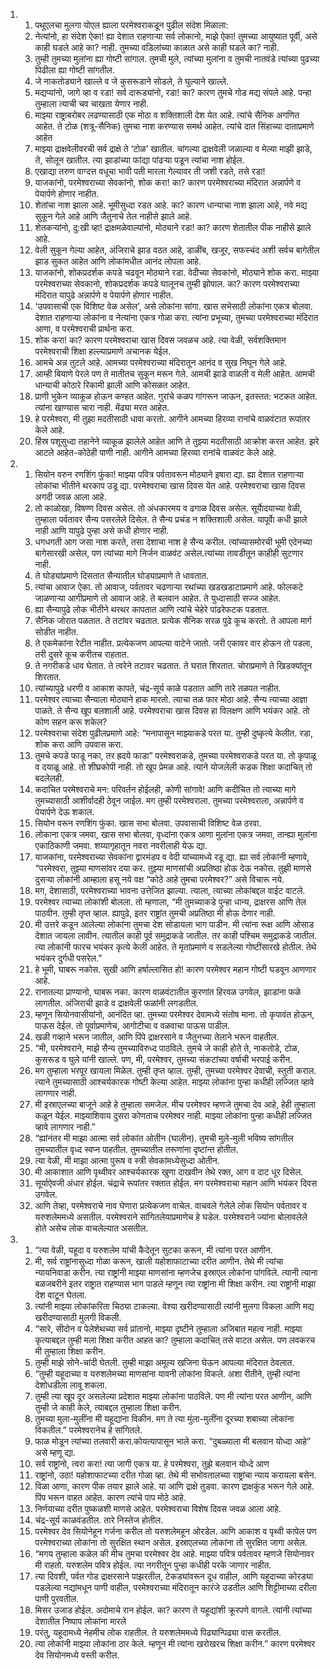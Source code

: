 <ol>
  <li>
    <ol>
      <li>पथूएलचा मुलगा योएल ह्याला परमेश्वराकडून पुढील संदेश मिळाला:</li>
      <li>नेत्यांनो, हा संदेश ऐका! ह्या देशात राहणाऱ्या सर्व लोकानो, माझे ऐका! तुमच्या आयुष्यात पूर्वी, असे काही घडले आहे का? नाही. तुमच्या वडिलांच्या काळात असे काही घडले का? नाही.</li>
      <li>तुम्ही तुमच्या मुलांना ह्या गोष्टी सांगाल. तुमची मुले, त्यांच्या मुलांना व तुमची नातवंडे त्यांच्या पुढच्या पिढीला ह्या गोष्टी सांगतील.</li>
      <li>जे नाकतोड्याने खाल्ले व जे कुसरूडाने सोडले, ते घुल्याने खाल्ले.</li>
      <li>मद्यप्यांनो, जागे व्हा व रडा! सर्व दारूड्यांनो, रडा! का? कारण तुमचे गोड मद्य संपले आहे. पन्हा तुम्हाला त्याची चव चाखता येणार नाही.</li>
      <li>माझ्या राष्ट्राबरोबर लढण्यासाठी एक मोठा व शक्तिशाली देश येत आहे. त्यांचे सैनिक अगणित आहेत. ते टोळ (शत्रू-सैनिक) तुमचा नाश करण्यास समर्थ आहेत. त्यांचे दात सिंहाच्या दाताप्रमाणे आहेत</li>
      <li>माझ्या द्राक्षवेलीवरची सर्व द्राक्षे ते ‘टोळ’ खातील. चांगल्या द्राक्षवेली जळाल्या व मेल्या माझी झाडे, ते, सोलून खातील. त्या झाडांच्या फांद्या पांढऱ्या पडून त्यांचा नाश होईल.</li>
      <li>एखाद्या तरुण वाग्दत्त वधूचा भावी पती मारला गेल्यावर ती जशी रडते, तसे रडा!</li>
      <li>याजकांनो, परमेश्वराच्या सेवकांनो, शोक करा! का? कारण परमेश्वराच्या मंदिरात अन्नार्पणे व पेयार्पणे होणार नाहीत.</li>
      <li>शेतांचा नाश झाला आहे. भूमीसुध्दा रडत आहे. का? कारण धान्याचा नाश झाला आहे, नवे मद्य सुकून गेले आहे आणि जैतुनाचे तेल नाहीसे झाले आहे.</li>
      <li>शेतकऱ्यांनो, दु:खी व्हा! द्राक्षमळेवाल्यांनो, मोठ्याने रडा! का? कारण शेतातील पीक नाहीसे झाले आहे.</li>
      <li>वेली सुकून गेल्या आहेत, अंजिराचे झाड वठत आहे, डाळींब, खजूर, सफस्चंद अशी सर्वच बागेतील झाड सुकत आहेत आणि लोकांमधील आनंद लोपला आहे.</li>
      <li>याजकांनो, शोकप्रदर्शक कपडे चढवून मोठ्याने रडा. वेदीच्या सेवकांनो, मोठ्याने शोक करा. माझ्या परमेश्वराच्या सेवकानो, शोकप्रदर्शक कपडे घालूनच तुम्ही झोपाल. का? कारण परमेश्वराच्या मंदिरात यापुढे अन्नार्पणे व पेयार्पणे होणार नाहीत.</li>
      <li>‘उपवासाची एक विशिष्ट वेळ असेल’, असे लोकांना सांगा. खास सभेसाठी लोकांना एकत्र बोलवा. देशात राहणाऱ्या लोकांना व नेत्यांना एकत्र गोळा करा. त्यांना प्रभूच्या, तुमच्या परमेश्वराच्या मंदिरात आणा, व परमेश्वराची प्रार्थना करा.</li>
      <li>शोक करा! का? कारण परमेश्वराचा खास दिवस जवळच आहे. त्या वेळी, सर्वशक्तिमान परमेश्वराची शिक्षा हल्ल्याप्रमाणे अचानक येईल.</li>
      <li>आमचे अन्न तुटले आहे. आमच्या परमेश्वराच्या मंदिरातून आनंद व सुख निघून गेले आहे.</li>
      <li>आम्ही बियाणे पेरले पण ते मातीतच सुकून मरून गेले. आमची झाडे वाळली व मेली आहेत. आमची धान्याची कोठारे रिकामी झाली आणि कोसळत आहेत.</li>
      <li>प्राणी भुकेन व्याकूळ होऊन कण्हत आहेत. गुरांचे कळप गांगरून जाऊन, इतस्तत: भटकत आहेत. त्यांना खाण्यास चारा नाही. मेंढ्या मरत आहेत.</li>
      <li>हे परमेश्वरा, मी तुझा मदतीसाठी धावा करतो. आगीने आमच्या हिरव्या रानांचे वाळवंटात रूपांतर केले आहे.</li>
      <li>हिंस्र पशूसुध्दा तहानेने व्याकूळ झालेले आहेत आणि ते तुझ्या मदतीसाठी आक्रोश करत आहेत. झरे आटले आहेत-कोठेही पाणी नाही. आगीने आमच्या हिरव्या रानांचे वाळवंट केले आहे.</li>
    </ol>
  </li>
  <li>
    <ol>
      <li>सियोन वरुन रणशिंग फुंका! माझ्या पवित्र पर्वतावरून मोठ्याने इषारा द्या. ह्या देशात राहणाऱ्या लोकांचा भीतीने थरकाप उडू द्या. परमेश्वराचा खास दिवस येत आहे. परमेश्वराचा खास दिवस अगदी जवळ आला आहे.</li>
      <li>तो काळोखा, विषण्ण दिवस असेल. तो अंधकारमय व ढगाळ दिवस असेल. सूर्याेदयाच्या वेळी, तुम्हाला पर्वतावर सैन्य पसरलेले दिसेल. ते सैन्य प्रचंड न शक्तिशाली असेल. यापूर्वाे कधी झाले नाही आणि यापुढे पुन्हा असे कधी होणार नाही.</li>
      <li>धगधगती आग जसा नाश करते, तसा देशाचा नाश हे सैन्य करील. त्यांच्यासमोरची भूमी एदेनच्या बागेसारखी असेल, पण त्यांच्या मागे निर्जन वाळवंट असेल.त्यांच्या तावडीतून काहीही सुटणार नाही.</li>
      <li>ते घोड्यांप्रमाणे दिसतात सैन्यातील घोड्याप्रमाणे ते धावतात.</li>
      <li>त्यांचा आवाज ऐका. तो आवाज, पर्वतावर चढणाऱ्या रथांच्या खडखडाटाप्रमाणे आहे. फोलकटे जाळणाऱ्या आगीप्रमाणे तो आवाज आहे. ते बलवान आहेत. ते युध्दासाठी सज्ज आहेत.</li>
      <li>ह्या सैन्यापुढे लोक भीतीने थरथर कापतात आणि त्यांचे चेहेरे पांढरेफटक पडतात.</li>
      <li>सैनिक जोरात पळतात. ते तटांवर चढतात. प्रत्येक सैनिक सरळ पुढे कूच करतो. ते आपला मार्ग सोडीत नाहीत.</li>
      <li>ते एकमेकांना रेटीत नाहीत. प्रत्येकजण आपल्या वाटेने जातो. जरी एकावर वार होऊन तो पडला, तरी दुसरे कूच करीतच राहतात.</li>
      <li>ते नगरीकडे धाव घेतात. ते त्वरेने तटावर चढतात. ते घरात शिरतात. चोराप्रमाणे ते खिडक्यांतून शिरतात.</li>
      <li>त्यांच्यापुढे धरणी व आकाश कापते, चंद्र-सूर्य काळे पडतात आणि तारे तळपत नाहीत.</li>
      <li>परमेश्वर त्याच्या सैन्याला मोठ्याने हाक मारतो. त्याचा तळ फार मोठा आहे. सैन्य त्याच्या आज्ञा पाळते. ते सैन्य खूप बलशाली आहे. परमेश्वराचा खास दिवस हा विलक्षण आणि भयंकर आहे. तो कोण सहन करू शकेल?</li>
      <li>परमेश्वराचा संदेश पुढीलप्रमाणे आहे: “मनापासून माझ्याकडे परत या. तुम्ही दुष्कृत्ये केलीत. रडा, शोक करा आणि उपवास करा.</li>
      <li>तुमचे कपडे फाडू नका, तर ह्रदये फाडा” परमेश्वराकडे, तुमच्या परमेश्वराकडे परत या. तो कृपाळू व दयाळू आहे. तो शीघ्रकोपी नाही. तो खूप प्रेमळ आहे. त्याने योजलेली कडक शिक्षा कदाचित् तो बदलेलही.</li>
      <li>कदाचित परमेश्वराचे मन: परिवर्तन होईलही, कोणी सांगावे! आणि कदीचित तो त्याच्या मागे तुमच्यासाठी आशीर्वादही ठेवून जाईल. मग तुम्ही परमेश्वराला. तुमच्या  परमेश्वराला, अन्नार्पणे व पेयार्पणे देऊ शकाल.</li>
      <li>सियोन वरून रणशिंग फुंका. खास सभा बोलवा. उपवासाची विशिष्ट वेळ ठरवा.</li>
      <li>लोकाना एकत्र जमवा, खास सभा बोलवा, वृध्दांना एकत्र आणा मुलांना एकत्र जमवा, तान्ह्या मुलांना एकाठिकाणी जमवा. शय्यागृहातून नवरा नवरीलाही येऊ द्या.</li>
      <li>याजकांना, परमेश्वराच्या सेवकांना द्वारमंडप व वेदी यांच्यामध्ये रडू द्या. ह्या सर्व लोकांनी म्हणावे, “परमेश्वरा, तुझ्या माणसांवर दया कर. तुझ्या माणसांची अप्रतिष्ठा होऊ देऊ नकोस. तुझी माणसे दुसऱ्या लोकांनी आम्हाला हसू नये वक्ष “कोठे आहे तुमचा परमेश्वर?” असे विचारू नये.</li>
      <li>मग, देशासाठी, परमेश्वराच्या भावना उत्तेजित झाल्या. त्याला, त्याच्या लोकांबद्दल वाईट वाटले.</li>
      <li>परमेश्वर त्याच्या लोकांशी बोलला. तो म्हणाला, “मी तुमच्याकडे पुन्हा धान्य, द्राक्षरस आणि तेल पाठवीन. तुम्ही तृप्त व्हाल. ह्यापुढे, इतर राष्ट्रांत तुमची अप्रतिष्ठा मी होऊ देणार नाही.</li>
      <li>मी उत्तरे कडून आलेल्या लोकांना तुमचा देश सोडायला भाग पाडीन. मी त्यांना रूक्ष आणि ओसाड देशात जायला लावीन. त्यातील काही पूर्व समुद्राकडे जातील. तर काही पश्चिम समुद्राकडे जातील. त्या लोकांनी फारच भयंकर कृत्ये केली आहेत. ते मृतांप्रमाणे व सडलेल्या गोष्टींसारखे होतील. तेथे भयंकर दुर्गधी पसरेल.”</li>
      <li>हे भूमी, घाबरू नकोस. सुखी आणि हर्षाल्लासित हो! कारण परमेश्वर महान गोष्टी घडवून आणणार आहे.</li>
      <li>रानातल्या प्राण्यानो, घाबरू नका. कारण वाळवंटातील कुरणांत हिरवळ उगवेल, झाडांना फळे लागतील. अंजिराची झाडे व द्राक्षवेली फळांनी लगडतील.</li>
      <li>म्हणून सियोनवासीयांनो, आनंदित व्हा. तुमच्या परमेश्वर देवामध्ये संतोष माना. तो कृपावंत होऊन, पाऊस देईल. तो पूर्वाप्रमाणेच, आगोटीचा व वळवाचा पाऊस पाडील.</li>
      <li>खळी गव्हाने भरून जातील, आणि पिंपे द्राक्षरसाने व जैतुनच्या तेलाने भरून वाहतील.</li>
      <li>“मी, परमेश्वराने, माझे सैन्य तुमच्याविरुध्द पाठविले. तुमचे जे काही होते ते, नाकतोडे, टोळ, कुसरूड व घुले यांनी खाल्ले. पण, मी, परमेश्वर, तुमच्या संकटांच्या वर्षाची भरपाई करीन.</li>
      <li>मग तुम्हाला भरपूर खायला मिळेल. तुम्ही तृप्त व्हाल. तुम्ही, तुमच्या परमेश्वर देवाची, स्तुती कराल. त्याने तुमच्यासाठी आश्चर्यकारक गोष्टी केल्या आहेत. माझ्या लोकांना पुन्हा कधीही लज्जित व्हावे लागणार नाही.</li>
      <li>मी इस्राएलच्या बाजूने आहे हे तुम्हाला समजेल. मीच परमेश्वर म्हणजे तुमचा देव आहे, हेही तुम्हाला कळून येईल. माझ्याशिवाय दुसरा कोणताच परमेश्वर नाही. माझ्या लोकांना पुन्हा कधीही लज्जित व्हावे लागणार नाही.”</li>
      <li>“ह्यांनंतर मी माझा आत्मा सर्व लोकांत ओतीन (घालीन). तुमची मुले-मुली भविष्य सांगतील तुमच्यातील वृध्द स्वप्न पाहतील. तुमच्यातील तरूणांना दृष्टांन्त होतील.</li>
      <li>त्या वेळी, मी माझा आत्मा पुरूष व स्त्री सेवकांमध्येसुध्दा ओतीन.</li>
      <li>मी आकाशात आणि पृथ्वीवर आश्चर्यकारक खुणा दाखवीन तेथे रक्त, आग व दाट धूर दिसेल.</li>
      <li>सूर्याऐवजी अंधार होईल. चंद्राचे रूपांतर रक्तात होईल.  मग परमेश्वराचा महान आणि भयंकर दिवस उगवेल.</li>
      <li>आणि तेव्हा, परमेश्वराचे नाव घेणारा प्रत्येकजण वाचेल. वाचवले गेलेले लोक सियोन पर्वतावर व यरुशलेममध्ये असतील. परमेश्वराने सांगितलेयाप्रमाणेच हे घडेल. परमेश्वराने ज्यांना बोलावलेले होते असेच लोक वाचलेल्यात असतील.</li>
    </ol>
  </li>
  <li>
    <ol>
      <li>“त्या वेळी, यहूदा व यरुशलेम यांची कैदेतून सुटका करून, मी त्यांना परत आणीन.</li>
      <li>मी, सर्व राष्ट्रांनासुध्दा गोळा करून, खाली यहोशाफाटाच्या दरीत आणीन. तेथे मी त्यांचा न्यायनिवाडा करीन. त्या राष्ट्रांनी माझ्या माणसांना म्हणजेच इस्राएल लोकांना पांगविले. त्यानी त्याना बळजबरीने इतर राष्ट्रात राहण्यास भाग पाडले म्हणून त्या राष्ट्रांना मी शिक्षा करीन. त्या राष्ट्रांनी माझा देश वाटून घेतला.</li>
      <li>त्यांनी माझ्या लोकांकरिता चिठ्या टाकल्या. वेश्या खरीदण्यासाठी त्यांनी मुलगा विकला आणि मद्य खरीदण्यासाठी मुलगी विकली.</li>
      <li>“सारे, सीदोन व पेलेशेथच्या सर्व प्रांतानो, माझ्या दृष्टीने तुम्हाला अजिबात महत्व नाही. माझ्या कृत्याबद्दल तुम्ही मला शिक्षा करीत आहत का? तुम्हाला कदाचित् तसे वाटत असेल. पण लवकरच मी तुम्हाला शिक्षा करीन.</li>
      <li>तुम्ही माझे सोने-चांदी घेतली. तुम्ही माझा अमूल्य खजिना घेऊन आपल्या मंदिरात ठेवलात.</li>
      <li>“तुम्ही यहूदाच्या व यरुशलेमच्या माणसांना यावनी लोकांना विकले. अशा रीतीने, तुम्ही त्यांना देशोधडीला लावू शकला.</li>
      <li>तुम्ही त्या खूप दूर असलेल्या प्रदेशात माझ्या लोकांना पाठविले. पण मी त्यांना परत आणीन, आणि तुम्ही जे काही केले, त्याबद्दल तुम्हाला शिक्षा करीन.</li>
      <li>तुमच्या मुला-मुलींना मी यहूद्यांना विकीन. मग ते त्या मुंला-मुलींना दूरच्या शबाच्या लोकांना विकतील.” परमेश्वरानेच हे सांगितले.</li>
      <li>फाळ मोडून त्यांच्या तलवारी करा.कोयत्यापासून भाले करा. “दुबळ्याला मी बलवान योध्दा आहे” असे म्हणू द्या.</li>
      <li>सर्व राष्ट्रांनो, त्वरा करा! त्या जागी एकत्र या. हे परमेश्वरा, तुझे बलवान योध्दे आण</li>
      <li>राष्ट्रांनो, उठा! यहोशाफाटच्या दरीत गोळा व्हा. तेथे मी सभोवतालच्या राष्ट्रांचा न्याय करायला बसेन.</li>
      <li>विळा आणा, कारण पीक तयार झाले आहे. या आणि द्राक्षे तुडवा. कारण द्राक्षकुंड भरून गेले आहे. पिंप भरून वाहत आहेत. कारण त्यांचे पाप मोठे आहे.</li>
      <li>निर्णयाच्या दरीत पुष्कळशी माणसे आहेत. परमेश्वराचा विशेष दिवस जवळ आला आहे.</li>
      <li>चंद्र-सूर्य काळवंडतील. तारे निस्तेज होतील.</li>
      <li>परमेश्वर देव सियोनेहून गर्जना करील तो यरुशलेमहून ओरडेल. आणि आकाश व पृथ्वी कापेल पण परमेश्वराच्या लोकांना तो सुरक्षित स्थान असेल. इस्राएलच्या लोकांना तो सुरक्षित जागा असेल.</li>
      <li>“मगय तुम्हाला कळेल की मीच तुमचा परमेश्वर देव आहे. माझ्या पवित्र पर्वतावर म्हणजे सियोनावर मी राहतो. यरुशलेम पवित्र होईल. त्या नगरीतून पुन्हा कधीही परके जाणार नाहीत.</li>
      <li>त्या दिवशी, पर्वत गोड द्राक्षरसाने पाझरतील, टेकड्यांवरून दूध वाहील, आणि यहूदाच्या कोरड्या पडलेल्या नद्यांमधून पाणी वाहील, परमेश्वराच्या मंदिरातून कारंजे उडतील आणि शिट्टीमाच्या दरीला पाणी पुरवतील.</li>
      <li>मिसर उजाड होईल. अदोमाचे रान होईल. का? कारण ते यहूद्यांशी क्रूरपणे वागले. त्यांनी त्यांच्या देशातील निष्पाप लोकांना मारले</li>
      <li>परंतु, यहूदामध्ये नेहमीच लोक राहतील. ते यरुशलेममध्ये पिढ्यान्पिढ्या वास करतील.</li>
      <li>त्या लोकांनी माझ्या लोकांना ठार केले. म्हणून मी त्यांना खरोखरच शिक्षा करीन.” कारण परमेश्वर देव सियोनमध्ये वस्ती करील.</li>
    </ol>
  </li>
</ol>
